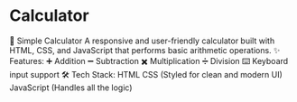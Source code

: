 
# Calculator
🔢 Simple Calculator
A responsive and user-friendly calculator built with HTML, CSS, and JavaScript that performs basic arithmetic operations.
✨ Features:
➕ Addition
➖ Subtraction
✖️ Multiplication
➗ Division
⌨️ Keyboard input support
🛠️ Tech Stack:
HTML
CSS (Styled for clean and modern UI)
JavaScript (Handles all the logic)
